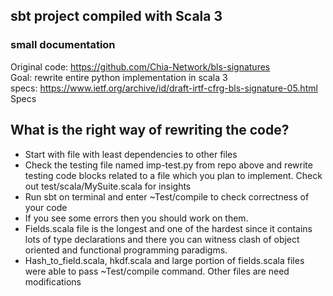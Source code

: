 ## sbt project compiled with Scala 3

### small documentation

Original code: https://github.com/Chia-Network/bls-signatures
<br />
Goal: rewrite entire python implementation in scala 3
<br />
specs: https://www.ietf.org/archive/id/draft-irtf-cfrg-bls-signature-05.html
Specs

## What is the right way of rewriting the code?
* Start with file with least dependencies to other files
* Check the testing file named imp-test.py from repo above and rewrite testing code blocks related to a file which you plan to implement. Check out test/scala/MySuite.scala for insights
* Run sbt on terminal and enter ~Test/compile to check correctness of your code
* If you see some errors then you should work on them.
* Fields.scala file is the longest and one of the hardest since it contains lots of type declarations and there you can witness clash of object oriented and functional programming paradigms.
* Hash_to_field.scala, hkdf.scala and large portion of fields.scala files were able to pass  ~Test/compile command. Other files are need modifications

